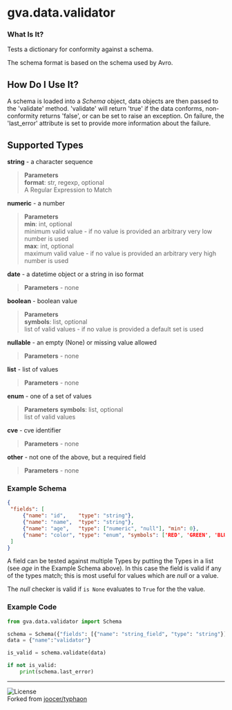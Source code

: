 # gva.data.validator

### What Is It?

Tests a dictionary for conformity against a schema.

The schema format is based on the schema used by Avro.

## How Do I Use It?

A schema is loaded into a _Schema_ object, data objects are then passed to the 'validate' method. 'validate' will return 'true' if the data conforms, non-conformity returns 'false', or can be set to raise an exception. On failure, the 'last_error' attribute is set to provide more information about the failure.

## Supported Types  

**string** - a character sequence  
> **Parameters**  
> **format**: str, regexp, optional  
> A Regular Expression to Match  

**numeric** - a number  
> **Parameters**  
> **min**: int, optional  
> minimum valid value - if no value is provided an arbitrary very low number is used  
> **max**: int, optional   
> maximum valid value - if no value is provided an arbitrary very high number is used

**date** - a datetime object or a string in iso format    
> **Parameters** - none 

**boolean** - boolean value  
> **Parameters**  
> **symbols**: list, optional  
> list of valid values - if no value is provided a default set is used  

**nullable** - an empty (None) or missing value allowed  
> **Parameters** - none 

**list** - list of values  
> **Parameters** - none 

**enum** - one of a set of values
> **Parameters**
> **symbols**: list, optional  
> list of valid values

**cve** - cve identifier
> **Parameters** - none 

**other** - not one of the above, but a required field  
> **Parameters** - none 

### Example Schema
~~~json
{
 "fields": [
     {"name": "id",    "type": "string"},
     {"name": "name",  "type": "string"},
     {"name": "age",   "type": ["numeric", "null"], "min": 0},
     {"name": "color", "type": "enum", "symbols": ['RED', 'GREEN', 'BLUE']}
 ]
}
~~~

A field can be tested against multiple Types by putting the Types in a list (see _age_ in the Example Schema above). In this case the field is valid if any of the types match; this is most useful for values which are _null_ or a value.

The _null_ checker is valid if `is None` evaluates to `True` for the the value.

### Example Code
~~~python
from gva.data.validator import Schema

schema = Schema({"fields": [{"name": "string_field", "type": "string"}]})
data = {"name":"validator"}

is_valid = schema.validate(data)

if not is_valid:
    print(schema.last_error)
~~~

---
![License](https://img.shields.io/badge/License-Apache%202.0-blue.svg)  
Forked from [joocer/typhaon](https://github.com/joocer/typhaon) 
